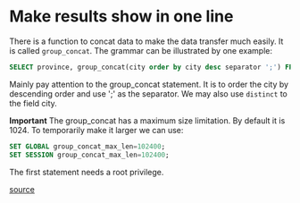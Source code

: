 # Make results show in one line

There is a function to concat data to make the data transfer much easily. It is called `group_concat`. The grammar can be illustrated by one example:

```sql
SELECT province, group_concat(city order by city desc separator ';') FROM table GROUP BY province;
```

Mainly pay attention to the group_concat statement. It is to order the city by descending order and use ';' as the separator. We may also use `distinct` to the field city.

**Important**
The group_concat has a maximum size limitation. By default it is 1024. To temporarily make it larger we can use:

```sql
SET GLOBAL group_concat_max_len=102400;
SET SESSION group_concat_max_len=102400;
```
The first statement needs a root privilege.

[source](http://hchmsguo.iteye.com/blog/555543)